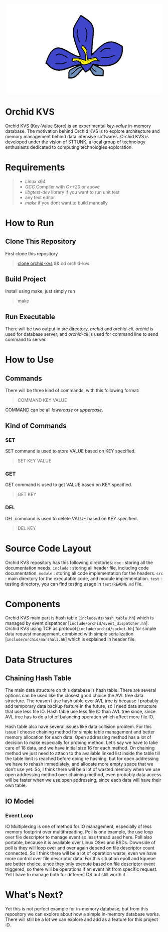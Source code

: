 ![orchid-kvs-logo](./doc/images/orchid-kvs-logo-nbg.png)

# Orchid KVS

Orchid KVS (Key-Value Store) is an experimental *key-value* in-memory database. The motivation behind Orchid KVS is to explore architecture and memory management behind data intensive softwares. Orchid KVS is developed under the vision of [STTUNK](https://www.linkedin.com/company/sttunk), a local group of technology enthusiasts dedicated to computing technologies exploration.

# Requirements

> - *Linux* x64
> - *GCC* Compiler with *C++20* or above
> - *libgtest-dev* library if you want to run unit test
> - any text editor
> - *make* if you dont want to build manually

# How to Run

## Clone This Repository

First clone this repository
> [clone orchid-kvs](https://github.com/jgtkrn/orchid-kvs.git) && cd orchid-kvs

## Build Project

Install using make, just simply run
> make

## Run Executable

There will be two output in *src* directory, *orchid* and *orchid-cli*.
*orchid* is used for database server, and *orchid-cli* is used for
command line to send command to server.

# How to Use

## Commands

There will be three kind of commands, with this following format:
> COMMAND KEY VALUE

COMMAND can be all *lowercase* or *uppercase*.

## Kind of Commands
### SET
SET command is used to store VALUE based on KEY specified.
> SET KEY VALUE

### GET
GET command is used to get VALUE based on KEY specified.
> GET KEY

### DEL
DEL command is used to delete VALUE based on KEY specified.
> DEL KEY

# Source Code Layout

Orchid KVS repository has this following directories:
`doc`       : storing all the documentation needs.
`include`   : storing all header file, including code documentation.
`module`    : storing all code implementation for the headers.
`src`       : main directory for the executable code, and module implementation.
`test`      : testing directory, you can find testing usage in `test/README.md` file.

# Components

Orchid KVS main part is hash table [`include/ds/hash_table.hh`] which is managed by event dispathcer [`include/orchid/event_dispatcher.hh`]. Orchid KVS using TCP as protocol [`include/orchid/socket.hh`] for simple data request management, combined with simple serialization [`include/orchid/marshall.hh`] which is explained in header file.

# Data Structures

## Chaining Hash Table

The main data structure on this database is hash table. There are several options can be used like the closest good choice the AVL tree data structure. The reason I use hash table over AVL tree is because I probably add temporary data backup feature in the future, so I need data structure that use less file IO. Hash table use less file IO than AVL tree since, since AVL tree has to do a lot of balancing operation which affect more file IO.

Hash table also have several issues like data collision problem. For this issue I choose chaining method for simple table management and better memory allocation for each data. Open addressing method has a lot of decision to make especially for probing method. Let’s say we have to take care of 18 data, and we have initial size 16 for each method. On chaining method we just need to attach to the available linked list inside the table till the table limit is reached before doing re hashing, but for open addressing we have to rehash immediately, and allocate more empty space that we don’t use yet. So, I think there will be a lot of wasted memory when we use open addressing method over chaining method, even probably data access will be faster when we use open addressing, since each data will have their own table.

## IO Model

### Event Loop

IO Multiplexing is one of method for IO management, especially of less memory footprint over multithreading. Poll is one example, the use loop over file descriptor to manage event so less thread used here. Poll also portable, because it is available over Linux OSes and BSDs. Downside of poll is they will loop over and over again depend on file descriptor count connected. So I think there will be a lot of operation waste, even we have more control over file descriptor data. For this situation epoll and kqueue are better choice, since they only execute based on file descriptor event triggered, so there will be operations if an event hit from specific request. Yet I have to manage both for different OS but still worth it.

# What's Next?

Yet this is not perfect example for in-memory database, but from this repository we can explore about how a simple in-memory database works. There will still be a lot we can explore and add as a feature for this project :D.